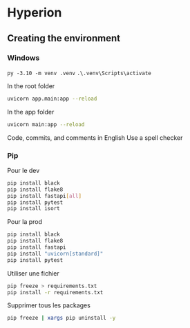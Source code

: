 # Hyperion

## Creating the environment

### Windows

`py -3.10 -m venv .venv`
`.\.venv\Scripts\activate`

In the root folder

```bash
uvicorn app.main:app --reload
```

In the app folder

```bash
uvicorn main:app --reload
```

Code, commits, and comments in English
Use a spell checker

### Pip

Pour le dev

```bash
pip install black
pip install flake8
pip install fastapi[all]
pip install pytest
pip install isort
```

Pour la prod

```bash
pip install black
pip install flake8
pip install fastapi
pip install "uvicorn[standard]"
pip install pytest
```

Utiliser une fichier

```bash
pip freeze > requirements.txt
pip install -r requirements.txt
```

Supprimer tous les packages

```bash
pip freeze | xargs pip uninstall -y
```
